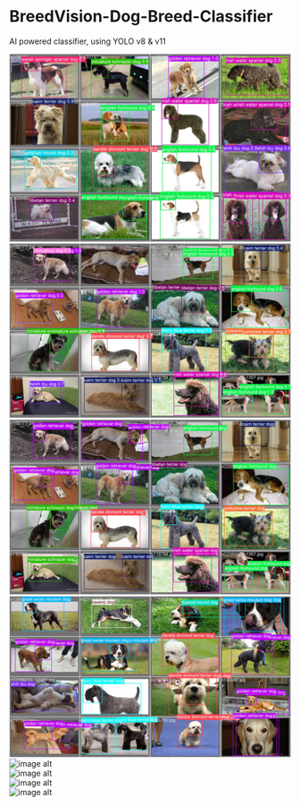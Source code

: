 # BreedVision-Dog-Breed-Classifier
AI powered classifier, using YOLO v8 & v11 <br>

![image alt](https://github.com/lucahu001/BreedVision-Dog-Breed-Classifier/blob/main/val_batch2_pred.jpg?raw=true) <br>
![image alt](https://github.com/lucahu001/BreedVision-Dog-Breed-Classifier/blob/main/val_batch1_pred.jpg?raw=true) <br>
![image alt](https://github.com/lucahu001/BreedVision-Dog-Breed-Classifier/blob/main/val_batch1_labels.jpg?raw=true) <br>
![image alt](https://github.com/lucahu001/BreedVision-Dog-Breed-Classifier/blob/main/val_batch0_labels.jpg?raw=true) <br>
![image alt]() <br>
![image alt]() <br>
![image alt]() <br>
![image alt]() <br>
